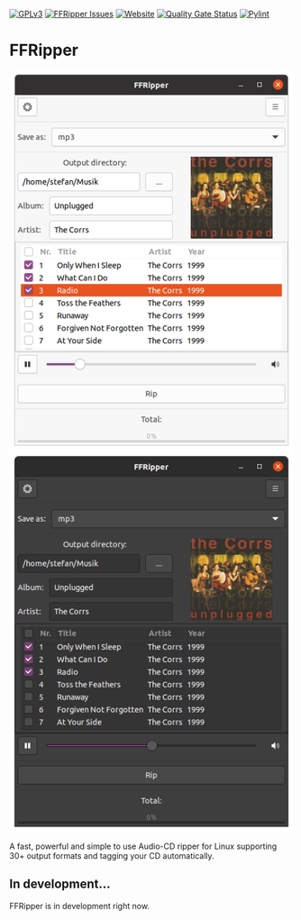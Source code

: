 [![GPLv3](https://img.shields.io/github/license/thepickwickclub/ffripper)](https://github.com/ThePickwickClub/ffripper/blob/main/LICENSE)
[![FFRipper Issues](https://img.shields.io/github/issues/thepickwickclub/ffripper)](https://github.com/ThePickwickClub/ffripper/issues)
[![Website](https://img.shields.io/website?down_color=lightgrey&down_message=offline&up_color=green&up_message=online&url=https%3A%2F%2Fthepickwickclub.github.io%2Fffripper%2F)](https://thepickwickclub.github.io/ffripper/)
[![Quality Gate Status](https://sonarcloud.io/api/project_badges/measure?project=ThePickwickClub_ffripper&metric=alert_status)](https://sonarcloud.io/dashboard?id=ThePickwickClub_ffripper)
[![Pylint](https://github.com/ThePickwickClub/ffripper/actions/workflows/pylint.yml/badge.svg)](https://github.com/ThePickwickClub/ffripper/actions/workflows/pylint.yml)
# FFRipper
![FFRipper](data/ffripper-screenshot.png)![FFRipper Dark](data/ffripper-dark-screenshot.png)

A fast, powerful and simple to use Audio-CD ripper for Linux supporting 30+ output formats and tagging your CD automatically.

## In development...

FFRipper is in development right now.
